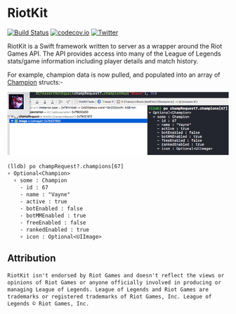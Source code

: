 # RiotKit

[![Build Status](https://travis-ci.org/RiotKit/RiotKit.svg?branch=master)](https://travis-ci.org/RiotKit/RiotKit)
[![codecov.io](https://codecov.io/gh/RiotKit/RiotKit/branch/master/graphs/badge.svg)](https://codecov.io/gh/RiotKit/RiotKit/branch/master)
[![Twitter](https://img.shields.io/badge/twitter-@Hexploitable-blue.svg?style=flat)](http://twitter.com/Hexploitable)

RiotKit is a Swift framework written to server as a wrapper around the Riot Games API.
The API provides access into many of the League of Legends stats/game information including player details and match history.


For example, champion data is now pulled, and populated into an array of [Champion](RiotKit/RiotKit/Champion.swift) structs:-


![Champion Struct Example](Screenshots/ChampionStruct.png)

```
(lldb) po champRequest?.champions[67]
▿ Optional<Champion>
  ▿ some : Champion
    - id : 67
    - name : "Vayne"
    - active : true
    - botEnabled : false
    - botMMEnabled : true
    - freeEnabled : false
    - rankedEnabled : true
    ▿ icon : Optional<UIImage>
```

## Attribution
```
RiotKit isn't endorsed by Riot Games and doesn't reflect the views or opinions of Riot Games or anyone officially involved in producing or managing League of Legends. League of Legends and Riot Games are trademarks or registered trademarks of Riot Games, Inc. League of Legends © Riot Games, Inc.
```
